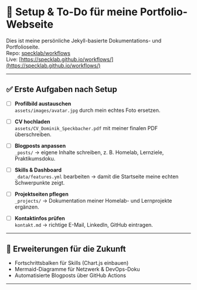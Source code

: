 # 📌 Setup & To-Do für meine Portfolio-Webseite

Dies ist meine persönliche Jekyll-basierte Dokumentations- und Portfolioseite.  
Repo: [specklab/workflows](https://github.com/specklab/workflows)  
Live: [https://specklab.github.io/workflows/](https://specklab.github.io/workflows/)

---

## ✅ Erste Aufgaben nach Setup

- [ ] **Profilbild austauschen**  
  `assets/images/avatar.jpg` durch mein echtes Foto ersetzen.  

- [ ] **CV hochladen**  
  `assets/CV_Dominik_Speckbacher.pdf` mit meiner finalen PDF überschreiben.  

- [ ] **Blogposts anpassen**  
  `_posts/` → eigene Inhalte schreiben, z. B. Homelab, Lernziele, Praktikumsdoku.  

- [ ] **Skills & Dashboard**  
  `_data/features.yml` bearbeiten → damit die Startseite meine echten Schwerpunkte zeigt.  

- [ ] **Projektseiten pflegen**  
  `_projects/` → Dokumentation meiner Homelab- und Lernprojekte ergänzen.  

- [ ] **Kontaktinfos prüfen**  
  `kontakt.md` → richtige E-Mail, LinkedIn, GitHub eintragen.  

---

## 🔧 Erweiterungen für die Zukunft

- Fortschrittsbalken für Skills (Chart.js einbauen)  
- Mermaid-Diagramme für Netzwerk & DevOps-Doku  
- Automatisierte Blogposts über GitHub Actions  

---
